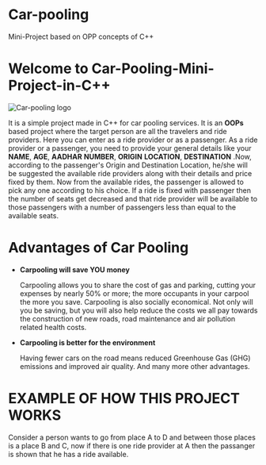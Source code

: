 # Car-pooling
Mini-Project based on OPP concepts of C++

# Welcome to Car-Pooling-Mini-Project-in-C++

![Car-pooling logo](https://lh3.googleusercontent.com/proxy/bKJOP3uF6DMHMxWhjMSqZaVdX4_Lbib2jEbaKoVlYqJ92AtCfFm9MndOooKmCfMpQhYtfOeDboVKdkHkn13VtJgLjQ0sIfw8BZQt7sWaNLKtURUWvvbfZaAcJHhGkoA)

It is a simple project made in C++ for car pooling services. It is an **OOPs** based project where the target person are all the travelers and ride providers. Here you can enter as a ride provider or as a passenger. As a ride provider or a passenger, you need to provide your general details like your **NAME**, **AGE**, **AADHAR** **NUMBER**, **ORIGIN** **LOCATION**, **DESTINATION** .Now, according to the passenger's Origin and Destination Location, he/she will be suggested the available ride providers along with their details and price fixed by them. Now from the available rides, the passenger is allowed to pick any one according to his choice.  If a ride is fixed with passenger then the number of seats get decreased and that ride provider will be available to those passengers with a number of passengers less than equal to the available seats.

# Advantages of Car Pooling
* **Carpooling will save YOU money**

     Carpooling allows you to share the cost of gas and parking, cutting your expenses by nearly 50% or more; the more occupants in your carpool the more you save.  Carpooling is      also socially economical.  Not only will you be saving, but you will also help reduce the costs we all pay towards the construction of new roads, road maintenance and air          pollution related health costs. 
* **Carpooling is better for the environment**

     Having fewer cars on the road means reduced Greenhouse Gas (GHG) emissions and improved air quality.
     And many more other advantages.
# EXAMPLE OF HOW THIS PROJECT WORKS
 Consider a person wants to go from place A to D and between those places is a place B and C, now if there is one ride provider at A then the passanger is shown that he has a ride 
 available.

